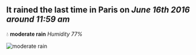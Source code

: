 ## It rained the last time in Paris on *June 16th 2016 around 11:59 am*
💧  **moderate rain** *Humidity 77%*

![moderate rain](http://openweathermap.org/img/w/10d.png)
